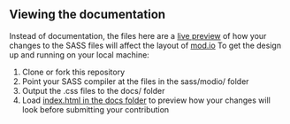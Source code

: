 ## Viewing the documentation
Instead of documentation, the files here are a [live preview](https://design.mod.io) of how your changes to the SASS files will affect the layout of [mod.io](https://mod.io)
To get the design up and running on your local machine:

1. Clone or fork this repository
2. Point your SASS compiler at the files in the sass/modio/ folder
3. Output the .css files to the docs/ folder
4. Load [index.html in the docs folder](https://design.mod.io) to preview how your changes will look before submitting your contribution
